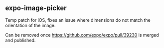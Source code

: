 ## expo-image-picker

Temp patch for iOS, fixes an issue where dimensions do not match the orientation
of the image.

Can be removed once https://github.com/expo/expo/pull/39230 is merged and
published.
